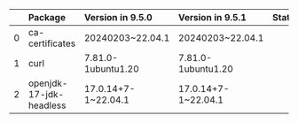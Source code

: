 <!-- markdown-link-check-disable -->

|    | Package                 | Version in 9.5.0    | Version in 9.5.1    | Status   |
|---:|:------------------------|:--------------------|:--------------------|:---------|
|  0 | ca-certificates         | 20240203~22.04.1    | 20240203~22.04.1    |          |
|  1 | curl                    | 7.81.0-1ubuntu1.20  | 7.81.0-1ubuntu1.20  |          |
|  2 | openjdk-17-jdk-headless | 17.0.14+7-1~22.04.1 | 17.0.14+7-1~22.04.1 |          |